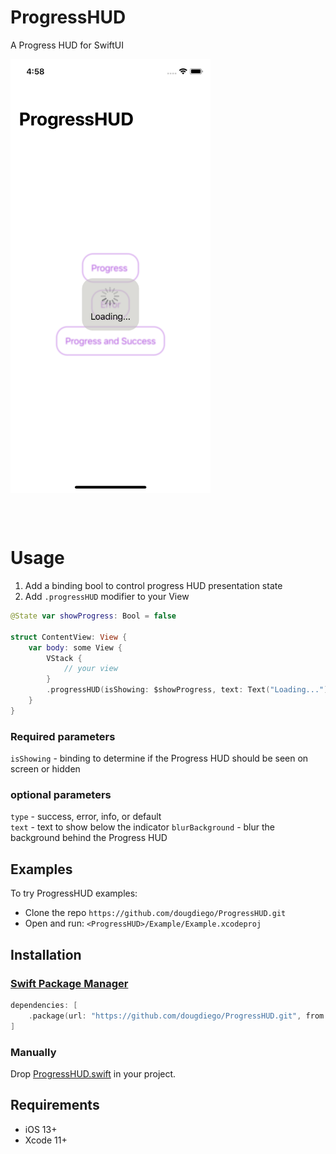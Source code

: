 # ProgressHUD
A Progress HUD for SwiftUI

<img align="center" src="https://raw.githubusercontent.com/dougdiego/ProgressHUD/master/Assets/screenshot01.png" width="320" />

</br></br>

# Usage
1. Add a binding bool to control progress HUD presentation state
3. Add `.progressHUD` modifier to your View
```swift
@State var showProgress: Bool = false

struct ContentView: View {
    var body: some View {
        VStack {
            // your view
        }
        .progressHUD(isShowing: $showProgress, text: Text("Loading..."))
    }
}
```

### Required parameters 
`isShowing` - binding to determine if the Progress HUD should be seen on screen or hidden     

### optional parameters    
`type` -  success, error, info, or default   
`text` - text to show below the indicator
`blurBackground` - blur the background behind the Progress HUD

## Examples

To try ProgressHUD examples:
- Clone the repo `https://github.com/dougdiego/ProgressHUD.git`
- Open and run: `<ProgressHUD>/Example/Example.xcodeproj`

## Installation

### [Swift Package Manager](https://swift.org/package-manager/)

```swift
dependencies: [
    .package(url: "https://github.com/dougdiego/ProgressHUD.git", from: "0.0.1")
]
```

### Manually

Drop [ProgressHUD.swift](https://github.com/dougdiego/ProgressHUD/blob/master/Sources/ProgressHUD/ProgressHUD.swift) in your project.

## Requirements

* iOS 13+
* Xcode 11+ 
